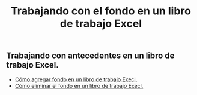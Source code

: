 ﻿---
title: Trabajando con el fondo en un libro de trabajo Excel
second_title: Aspose.Cells Cloud Documen
linktitle: fondo
type: docs
url: /es/workbook/background/
keywords: Working with background an Excel workbook
description: Aspose.Cells Cloud REST API admite trabajar con antecedentes en un libro de trabajo Excel. SDK admite tipos de lenguajes de desarrollo. Incluyen Android, C#, Go, Java, NodeJS, Perl, PHP, Python, Ruby y Swift
weight: 100
---
## Trabajando con antecedentes en un libro de trabajo Excel.

- [Cómo agregar fondo en un libro de trabajo Execl.](/cells/es/workbook/background/add/)
- [Cómo eliminar el fondo en un libro de trabajo Execl.](/cells/es/workbook/background/delete/)
